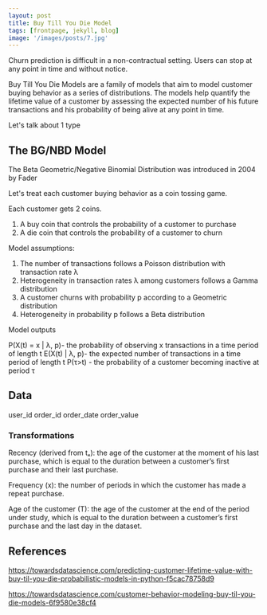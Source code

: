 ```yaml
---
layout: post
title: Buy Till You Die Model
tags: [frontpage, jekyll, blog]
image: '/images/posts/7.jpg'
---
```



Churn prediction is difficult in a non-contractual setting. Users can
stop at any point in time and without notice.

Buy Till You Die Models are a family of models that aim to
model customer buying behavior as a series of distributions. The models
help quantify the lifetime value of a customer by assessing the
expected number of his future transactions and his probability
of being alive at any point in time.

Let's talk about 1 type

## The BG/NBD Model


The Beta Geometric/Negative Binomial Distribution was introduced in
2004 by Fader


Let's treat each customer buying behavior as a coin tossing game.

Each customer gets 2 coins.
1. A buy coin that controls the probability of a customer to purchase
2. A die coin that controls the probability of a customer to churn

Model assumptions:

1. The number of transactions follows a Poisson distribution with transaction rate λ
2. Heterogeneity in transaction rates λ among customers follows a Gamma distribution
3. A customer churns with probability p according to a Geometric distribution
4. Heterogeneity in probability p follows a Beta distribution


Model outputs

P(X(t) = x | λ, p)- the probability of observing x transactions in a time period of length t
E(X(t) | λ, p)- the expected number of transactions in a time period of length t
P(τ>t) - the probability of a customer becoming inactive at period τ




## Data

user_id
order_id
order_date
order_value

### Transformations

Recency (derived from tₓ): the age of the customer at the moment of his last purchase, which is equal to the duration between a customer’s first purchase and their last purchase.

Frequency (x): the number of periods in which the customer has made a repeat purchase.

Age of the customer (T): the age of the customer at the end of the period under study, which is equal to the duration between a customer’s first purchase and the last day in the dataset.




## References
https://towardsdatascience.com/predicting-customer-lifetime-value-with-buy-til-you-die-probabilistic-models-in-python-f5cac78758d9

https://towardsdatascience.com/customer-behavior-modeling-buy-til-you-die-models-6f9580e38cf4